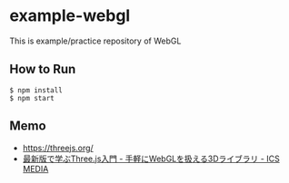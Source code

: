 # example-webgl

This is example/practice repository of WebGL

## How to Run

```shell
$ npm install
$ npm start
```

## Memo

- https://threejs.org/
- [最新版で学ぶThree.js入門 \- 手軽にWebGLを扱える3Dライブラリ \- ICS MEDIA](https://ics.media/entry/14771/)
